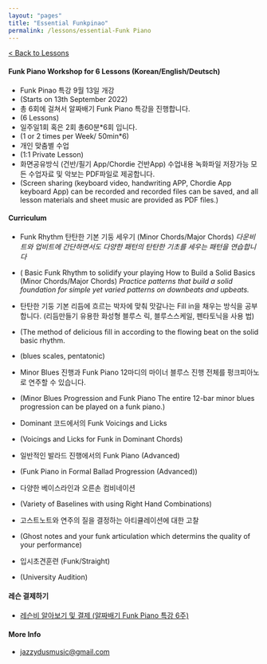 ```yaml
---
layout: "pages"
title: "Essential Funkpinao"
permalink: /lessons/essential-Funk Piano
---
```

<a href="/lessons">< Back to Lessons</a>

#### Funk Piano Workshop for 6 Lessons (Korean/English/Deutsch)

- Funk Pinao 특강 9월 13일 개강 
- (Starts on 13th September 2022)
- 총 6회에 걸쳐서 알짜배기 Funk Piano 특강을 진행합니다. 
- (6 Lessons)
- 일주일1회 혹은 2회 총60분*6회 입니다. 
- (1 or 2 times per Week/ 50min*6)
- 개인 맞춤별 수업 
- (1:1 Private Lesson)
- 화면공유방식 (건반/필기 App/Chordie 건반App) 수업내용 녹화파일 저장가능 모든 수업자료 및 악보는  PDF파일로 제공합니다.
- (Screen sharing (keyboard video, handwriting APP, Chordie App keyboard App) can be recorded and recorded files can be saved, and all lesson materials and sheet music are provided as PDF files.)

#### Curriculum
- Funk Rhythm 탄탄한 기본 기둥 세우기 (Minor Chords/Major Chords)
*다운비트와 업비트에 간단하면서도 다양한 패턴의 탄탄한 기초를 세우는 패턴을 연습합니다*
- ( Basic Funk Rhythm to solidify your playing How to Build a Solid Basics (Minor Chords/Major Chords)
*Practice patterns that build a solid foundation for simple yet varied patterns on downbeats and upbeats.*

- 탄탄한 기둥 기본 리듬에 흐르는 박자에 맞춰 맛갈나는 Fill in을 채우는 방식을 
공부합니다. (리듬만들기 유용한 화성형 블루스 릭, 블루스스케일, 펜타토닉을 사용 법) 
- (The method of delicious fill in according to the flowing beat on the solid basic rhythm.
- (blues scales, pentatonic)

- Minor Blues 진행과 Funk Piano 12마디의 마이너 블루스 진행 전체를 펑크피아노로 연주할 수 있습니다.
- (Minor Blues Progression and Funk Piano The entire 12-bar minor blues progression can be played on a funk piano.)

- Dominant 코드에서의 Funk Voicings and Licks 
- (Voicings and Licks for Funk in Dominant Chords)

- 일반적인 발라드 진행에서의 Funk Piano (Advanced)
- (Funk Piano in Formal Ballad Progression (Advanced))

- 다양한 베이스라인과 오른손 컴비네이션 
- (Variety of Baselines with using Right Hand Combinations)  

- 고스트노트와 연주의 질을 결정하는 아티큘레이션에 대한 고찰 
- (Ghost notes and your funk articulation which determins the quality of your performance)

- 입시초견훈련 (Funk/Straight)
- (University Audition)

#### 레슨 결제하기
- <a href="https://jazzydusmusic.gumroad.com/l/kyjzp?_gl=1*gt8kko*_ga*OTc0OTczODcyLjE2MDkxNjQ2MjE.*_ga_6LJN6D94N6*MTY2MTg1NjMwNS4zMC4xLjE2NjE4NTc2NzYuMC4wLjA." target="_blank"> 레슨비 알아보기 및 결제 (알짜배기 Funk Piano 특강 6주)</a> 
  
#### More Info
- jazzydusmusic@gmail.com 







